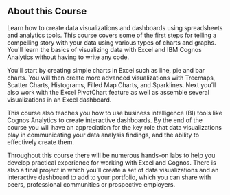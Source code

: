 ## About this Course
Learn how to create data visualizations and dashboards using spreadsheets and analytics tools. This course covers some of the first steps for telling a compelling story with your data using various types of charts and graphs. You'll learn the basics of visualizing data with Excel and IBM Cognos Analytics without having to write any code. 

You'll start by creating simple charts in Excel such as line, pie and bar charts. You will then create more advanced visualizations with Treemaps, Scatter Charts, Histograms, Filled Map Charts, and Sparklines. Next you’ll also work with the Excel PivotChart feature as well as assemble several visualizations in an Excel dashboard.  

This course also teaches you how to use business intelligence (BI) tools like Cognos Analytics  to create interactive dashboards. By the end of the course you will have an appreciation for the key role that data visualizations play in communicating your data analysis findings, and the ability to effectively create them. 

Throughout this course there will be numerous hands-on labs to help you develop practical experience for working with Excel and Cognos. There is also a final project in which you’ll create a set of data visualizations and an interactive dashboard to add to your portfolio, which you can share with peers, professional communities or prospective employers.
